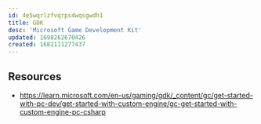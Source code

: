 ```yaml
---
id: 4e5wqrlzfvqrps4wqsgwdh1
title: GDK
desc: 'Microsoft Game Development Kit'
updated: 1698262670426
created: 1682111277437
---
```


## Resources

- https://learn.microsoft.com/en-us/gaming/gdk/_content/gc/get-started-with-pc-dev/get-started-with-custom-engine/gc-get-started-with-custom-engine-pc-csharp